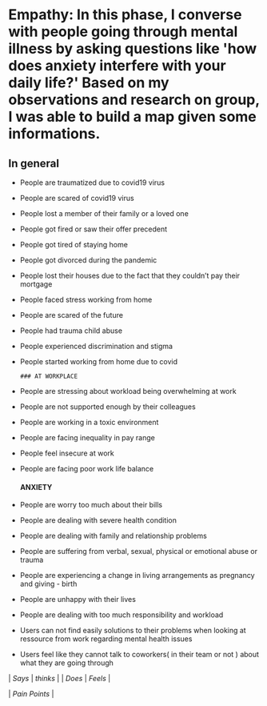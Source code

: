 #  **Empathy**: In this phase, I converse with people going through mental illness by asking questions like 'how does anxiety interfere with your daily life?' Based on my observations and research on group, I was able to build a map given some informations.

## In general


- People are traumatized due to covid19 virus
- People are scared of covid19 virus
- People lost a member of their family or a loved one
- People got fired or saw their offer precedent
- People got tired of staying home
- People got divorced during the pandemic
- People lost their houses due to the fact that they couldn’t pay their mortgage
- People faced stress working from home
- People are scared of the future
- People had trauma child abuse
- People experienced discrimination and stigma
- People started working from home due to covid





      ### AT WORKPLACE

- People are stressing about workload being overwhelming at work
- People are not supported enough by their colleagues
- People are working in a toxic environment
- People are facing inequality in pay range
- People feel insecure at work
- People are facing poor work life balance


    #### ANXIETY 

- People are worry too much about their bills 
- People are dealing with severe health condition
- People are dealing with family and relationship problems
- People are suffering from verbal, sexual, physical or emotional abuse or trauma
- People are experiencing a change in living arrangements as pregnancy and giving - birth
- People are unhappy with their lives
- People are dealing with too much responsibility and workload
- Users can not find easily solutions to their problems when looking at ressource from work regarding mental health issues
- Users feel like they cannot talk to coworkers( in their team or not ) about what they are going through

| _Says_ | _thinks_ |
| _Does_ | _Feels_  |

| _Pain Points_ |

